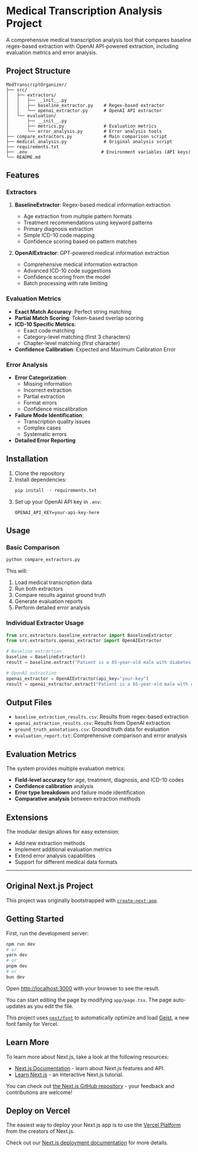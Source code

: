 # Medical Transcription Analysis Project

A comprehensive medical transcription analysis tool that compares baseline regex-based extraction with OpenAI API-powered extraction, including evaluation metrics and error analysis.

## Project Structure

```
MedTranscriptOrganizer/
├── src/
│   ├── extractors/
│   │   ├── __init__.py
│   │   ├── baseline_extractor.py    # Regex-based extractor
│   │   └── openai_extractor.py      # OpenAI API extractor
│   └── evaluation/
│       ├── __init__.py
│       ├── metrics.py               # Evaluation metrics
│       └── error_analysis.py        # Error analysis tools
├── compare_extractors.py            # Main comparison script
├── medical_analysis.py              # Original analysis script
├── requirements.txt
├── .env                            # Environment variables (API keys)
└── README.md
```

## Features

### Extractors

1. **BaselineExtractor**: Regex-based medical information extraction
   - Age extraction from multiple pattern formats
   - Treatment recommendations using keyword patterns
   - Primary diagnosis extraction
   - Simple ICD-10 code mapping
   - Confidence scoring based on pattern matches

2. **OpenAIExtractor**: GPT-powered medical information extraction
   - Comprehensive medical information extraction
   - Advanced ICD-10 code suggestions
   - Confidence scoring from the model
   - Batch processing with rate limiting

### Evaluation Metrics

- **Exact Match Accuracy**: Perfect string matching
- **Partial Match Scoring**: Token-based overlap scoring
- **ICD-10 Specific Metrics**: 
  - Exact code matching
  - Category-level matching (first 3 characters)
  - Chapter-level matching (first character)
- **Confidence Calibration**: Expected and Maximum Calibration Error

### Error Analysis

- **Error Categorization**:
  - Missing information
  - Incorrect extraction
  - Partial extraction
  - Format errors
  - Confidence miscalibration
- **Failure Mode Identification**:
  - Transcription quality issues
  - Complex cases
  - Systematic errors
- **Detailed Error Reporting**

## Installation

1. Clone the repository
2. Install dependencies:
   ```bash
   pip install -r requirements.txt
   ```
3. Set up your OpenAI API key in `.env`:
   ```
   OPENAI_API_KEY=your-api-key-here
   ```

## Usage

### Basic Comparison
```bash
python compare_extractors.py
```

This will:
1. Load medical transcription data
2. Run both extractors
3. Compare results against ground truth
4. Generate evaluation reports
5. Perform detailed error analysis

### Individual Extractor Usage

```python
from src.extractors.baseline_extractor import BaselineExtractor
from src.extractors.openai_extractor import OpenAIExtractor

# Baseline extraction
baseline = BaselineExtractor()
result = baseline.extract("Patient is a 65-year-old male with diabetes...")

# OpenAI extraction
openai_extractor = OpenAIExtractor(api_key="your-key")
result = openai_extractor.extract("Patient is a 65-year-old male with diabetes...")
```

## Output Files

- `baseline_extraction_results.csv`: Results from regex-based extraction
- `openai_extraction_results.csv`: Results from OpenAI extraction
- `ground_truth_annotations.csv`: Ground truth data for evaluation
- `evaluation_report.txt`: Comprehensive comparison and error analysis

## Evaluation Metrics

The system provides multiple evaluation metrics:

- **Field-level accuracy** for age, treatment, diagnosis, and ICD-10 codes
- **Confidence calibration** analysis
- **Error type breakdown** and failure mode identification
- **Comparative analysis** between extraction methods

## Extensions

The modular design allows for easy extension:

- Add new extraction methods
- Implement additional evaluation metrics
- Extend error analysis capabilities
- Support for different medical data formats

---

## Original Next.js Project

This project was originally bootstrapped with [`create-next-app`](https://nextjs.org/docs/app/api-reference/cli/create-next-app).

## Getting Started

First, run the development server:

```bash
npm run dev
# or
yarn dev
# or
pnpm dev
# or
bun dev
```

Open [http://localhost:3000](http://localhost:3000) with your browser to see the result.

You can start editing the page by modifying `app/page.tsx`. The page auto-updates as you edit the file.

This project uses [`next/font`](https://nextjs.org/docs/app/building-your-application/optimizing/fonts) to automatically optimize and load [Geist](https://vercel.com/font), a new font family for Vercel.

## Learn More

To learn more about Next.js, take a look at the following resources:

- [Next.js Documentation](https://nextjs.org/docs) - learn about Next.js features and API.
- [Learn Next.js](https://nextjs.org/learn) - an interactive Next.js tutorial.

You can check out [the Next.js GitHub repository](https://github.com/vercel/next.js) - your feedback and contributions are welcome!

## Deploy on Vercel

The easiest way to deploy your Next.js app is to use the [Vercel Platform](https://vercel.com/new?utm_medium=default-template&filter=next.js&utm_source=create-next-app&utm_campaign=create-next-app-readme) from the creators of Next.js.

Check out our [Next.js deployment documentation](https://nextjs.org/docs/app/building-your-application/deploying) for more details.
